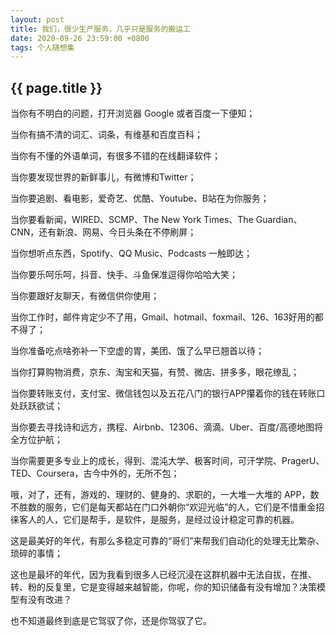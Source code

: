 ```yaml
---
layout: post
title: 我们，很少生产服务，几乎只是服务的搬运工
date: 2020-09-26 23:59:00 +0800
tags: 个人随想集
--- 
```


<h2>{{ page.title }}</h2>

当你有不明白的问题，打开浏览器 Google 或者百度一下便知；

当你有搞不清的词汇、词条，有维基和百度百科；

当你有不懂的外语单词，有很多不错的在线翻译软件；

当你要发现世界的新鲜事儿，有微博和Twitter；

当你要追剧、看电影，爱奇艺、优酷、Youtube、B站在为你服务；

当你要看新闻，WIRED、SCMP、The New York Times、The Guardian、CNN，还有新浪、网易、今日头条在不停刷屏；

当你想听点东西，Spotify、QQ Music、Podcasts 一触即达；

当你要乐呵乐呵，抖音、快手、斗鱼保准逗得你哈哈大笑；

当你要跟好友聊天，有微信供你使用；

当你工作时，邮件肯定少不了用，Gmail、hotmail、foxmail、126、163好用的都不得了；

当你准备吃点啥弥补一下空虚的胃，美团、饿了么早已翘首以待；

当你打算购物消费，京东、淘宝和天猫，有赞、微店、拼多多，眼花缭乱；

当你要转账支付，支付宝、微信钱包以及五花八门的银行APP攥着你的钱在转账口处跃跃欲试； 

当你要去寻找诗和远方，携程、Airbnb、12306、滴滴、Uber、百度/高德地图将全方位护航；

当你需要更多专业上的成长，得到、混沌大学、极客时间，可汗学院、PragerU、TED、Coursera，古今中外的，无所不包；

哦，对了，还有，游戏的、理财的、健身的、求职的，一大堆一大堆的 APP，数不胜数的服务，它们是每天都站在门口外朝你“欢迎光临”的人，它们是不惜重金招徕客人的人，它们是帮手，是软件，是服务，是经过设计稳定可靠的机器。

这是最美好的年代，有那么多稳定可靠的“哥们”来帮我们自动化的处理无比繁杂、琐碎的事情；

这也是最坏的年代，因为我看到很多人已经沉浸在这群机器中无法自拔，在推、转、粉的反复里，它是变得越来越智能，你呢，你的知识储备有没有增加？决策模型有没有改进？

也不知道最终到底是它驾驭了你，还是你驾驭了它。